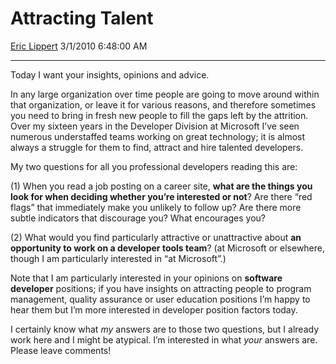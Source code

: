 # Attracting Talent

[Eric Lippert](https://social.msdn.microsoft.com/profile/Eric%20Lippert) 3/1/2010 6:48:00 AM

-----

Today I want your insights, opinions and advice.

In any large organization over time people are going to move around within that organization, or leave it for various reasons, and therefore sometimes you need to bring in fresh new people to fill the gaps left by the attrition. Over my sixteen years in the Developer Division at Microsoft I’ve seen numerous understaffed teams working on great technology; it is almost always a struggle for them to find, attract and hire talented developers.

My two questions for all you professional developers reading this are:

(1) When you read a job posting on a career site, **what are the things you look for when deciding whether you’re interested or not**? Are there “red flags” that immediately make you unlikely to follow up? Are there more subtle indicators that discourage you? What encourages you?

(2) What would you find particularly attractive or unattractive about **an opportunity to work on a developer tools team**? (at Microsoft or elsewhere, though I am particularly interested in “at Microsoft”.)

Note that I am particularly interested in your opinions on **software developer** positions; if you have insights on attracting people to program management, quality assurance or user education positions I’m happy to hear them but I’m more interested in developer position factors today.

I certainly know what *my* answers are to those two questions, but I already work here and I might be atypical. I’m interested in what *your* answers are. Please leave comments\!

